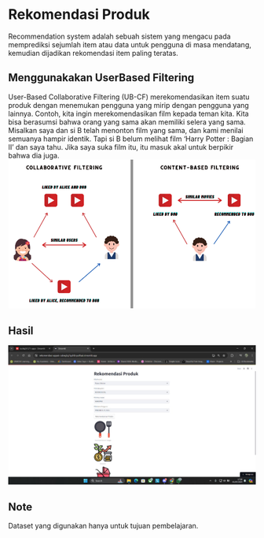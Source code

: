 # Rekomendasi Produk
Recommendation system adalah sebuah sistem yang mengacu pada memprediksi sejumlah item atau data untuk pengguna di masa mendatang, kemudian dijadikan rekomendasi item paling teratas.

## Menggunakakan UserBased Filtering 
User-Based Collaborative Filtering (UB-CF) merekomendasikan item suatu produk dengan menemukan pengguna yang mirip dengan pengguna yang lainnya. Contoh, kita ingin merekomendasikan film kepada teman kita. Kita bisa berasumsi bahwa orang yang sama akan memiliki selera yang sama. Misalkan saya dan si B telah menonton film yang sama, dan kami menilai semuanya hampir identik. Tapi si B belum melihat film ‘Harry Potter : Bagian II’ dan saya tahu. Jika saya suka film itu, itu masuk akal untuk berpikir bahwa dia juga.
<img src="https://github.com/taufiq26127/rekomendasi-produk/blob/main/apps/user-based.png?raw=true" alt="Deskripsi Gambar" width="800"/>

## Hasil
![alt text](https://github.com/taufiq26127/rekomendasi-produk/blob/main/apps/view.jpg?raw=true)

## Note
Dataset yang digunakan hanya untuk tujuan pembelajaran.


